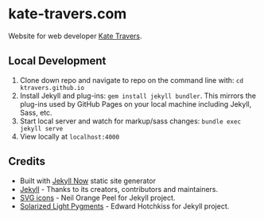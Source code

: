 # kate-travers.com

Website for web developer [Kate Travers](http://kate-travers.com).

## Local Development

1. Clone down repo and navigate to repo on the command line with: `cd ktravers.github.io`
2. Install Jekyll and plug-ins: `gem install jekyll bundler`. This mirrors the plug-ins used by GitHub Pages on your local machine including Jekyll, Sass, etc.
3. Start local server and watch for markup/sass changes: `bundle exec jekyll serve`
4. View locally at `localhost:4000`

## Credits

- Built with [Jekyll Now](https://github.com/barryclark/jekyll-now) static site generator
- [Jekyll](https://github.com/jekyll/jekyll) - Thanks to its creators, contributors and maintainers.
- [SVG icons](https://github.com/neilorangepeel/Free-Social-Icons) - Neil Orange Peel for Jekyll project.
- [Solarized Light Pygments](https://gist.github.com/edwardhotchkiss/2005058) - Edward Hotchkiss for Jekyll project.
